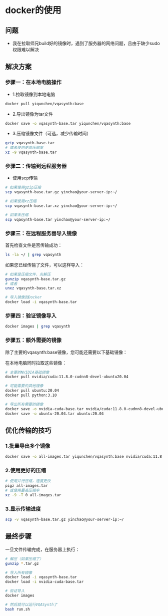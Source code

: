 # docker的使用
## 问题
- 我在拉取师兄build好的镜像时，遇到了服务器的网络问题，且由于缺少sudo权限难以解决
## **解决方案**
### 步骤一：在本地电脑操作
- 1.拉取镜像到本地电脑
```bash
docker pull yiqunchen/vqasynth:base
```
- 2.导出镜像为tar文件
```bash
docker save -o vqasynth-base.tar yiqunchen/vqasynth:base
```
- 3.压缩镜像文件（可选，减少传输时间）
```bash
gzip vqasynth-base.tar
# 或者使用更高压缩率
xz -9 vqasynth-base.tar
```
### 步骤二：传输到远程服务器
- 使用scp传输
```bash
# 如果使用gzip压缩
scp vqasynth-base.tar.gz yinchao@your-server-ip:~/

# 如果使用xz压缩
scp vqasynth-base.tar.xz yinchao@your-server-ip:~/

# 如果未压缩
scp vqasynth-base.tar yinchao@your-server-ip:~/
```
### 步骤三：在远程服务器导入镜像
首先检查文件是否传输成功：
```bash
ls -la ~/ | grep vqasynth
```
如果您已经传输了文件，可以这样导入：
```bash
# 如果是压缩文件，先解压
gunzip vqasynth-base.tar.gz
# 或者
unxz vqasynth-base.tar.xz

# 导入镜像到Docker
docker load -i vqasynth-base.tar
```
### 步骤四：验证镜像导入
```bash
docker images | grep vqasynth
```
### 步骤五：额外需要的镜像
除了主要的vqasynth:base镜像，您可能还需要以下基础镜像：

在本地电脑同时拉取这些镜像：

```bash
# 主要的NVIDIA基础镜像
docker pull nvidia/cuda:11.8.0-cudnn8-devel-ubuntu20.04

# 可能需要的其他镜像
docker pull ubuntu:20.04
docker pull python:3.10

# 导出所有需要的镜像
docker save -o nvidia-cuda-base.tar nvidia/cuda:11.8.0-cudnn8-devel-ubuntu20.04
docker save -o ubuntu-20.04.tar ubuntu:20.04
```

## 优化传输的技巧
### 1.批量导出多个镜像
```bash
docker save -o all-images.tar yiqunchen/vqasynth:base nvidia/cuda:11.8.0-cudnn8-devel-ubuntu20.04 ubuntu:20.04
```
### 2.使用更好的压缩
```bash
# 使用并行压缩，速度更快
pigz all-images.tar
# 或使用最高压缩率
xz -9 -T 0 all-images.tar
```
### 3.显示传输进度
```bash
scp -v vqasynth-base.tar.gz yinchao@your-server-ip:~/
```
## 最终步骤
一旦文件传输完成，在服务器上执行：
```bash
# 解压（如果压缩了）
gunzip *.tar.gz

# 导入所有镜像
docker load -i vqasynth-base.tar
docker load -i nvidia-cuda-base.tar

# 验证导入
docker images

# 然后就可以运行VQASynth了
bash run.sh
```

